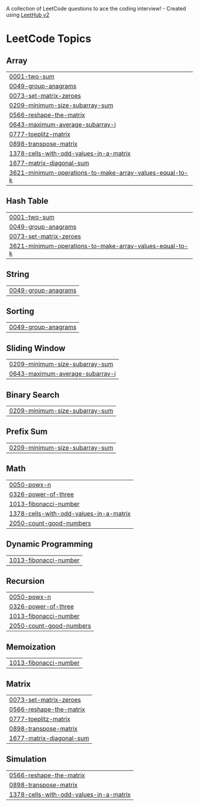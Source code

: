 A collection of LeetCode questions to ace the coding interview! - Created using [LeetHub v2](https://github.com/arunbhardwaj/LeetHub-2.0)
<!---LeetCode Topics Start-->
# LeetCode Topics
## Array
|  |
| ------- |
| [0001-two-sum](https://github.com/Billasrujan/Leetcode_Problems/tree/master/0001-two-sum) |
| [0049-group-anagrams](https://github.com/Billasrujan/Leetcode_Problems/tree/master/0049-group-anagrams) |
| [0073-set-matrix-zeroes](https://github.com/Billasrujan/Leetcode_Problems/tree/master/0073-set-matrix-zeroes) |
| [0209-minimum-size-subarray-sum](https://github.com/Billasrujan/Leetcode_Problems/tree/master/0209-minimum-size-subarray-sum) |
| [0566-reshape-the-matrix](https://github.com/Billasrujan/Leetcode_Problems/tree/master/0566-reshape-the-matrix) |
| [0643-maximum-average-subarray-i](https://github.com/Billasrujan/Leetcode_Problems/tree/master/0643-maximum-average-subarray-i) |
| [0777-toeplitz-matrix](https://github.com/Billasrujan/Leetcode_Problems/tree/master/0777-toeplitz-matrix) |
| [0898-transpose-matrix](https://github.com/Billasrujan/Leetcode_Problems/tree/master/0898-transpose-matrix) |
| [1378-cells-with-odd-values-in-a-matrix](https://github.com/Billasrujan/Leetcode_Problems/tree/master/1378-cells-with-odd-values-in-a-matrix) |
| [1677-matrix-diagonal-sum](https://github.com/Billasrujan/Leetcode_Problems/tree/master/1677-matrix-diagonal-sum) |
| [3621-minimum-operations-to-make-array-values-equal-to-k](https://github.com/Billasrujan/Leetcode_Problems/tree/master/3621-minimum-operations-to-make-array-values-equal-to-k) |
## Hash Table
|  |
| ------- |
| [0001-two-sum](https://github.com/Billasrujan/Leetcode_Problems/tree/master/0001-two-sum) |
| [0049-group-anagrams](https://github.com/Billasrujan/Leetcode_Problems/tree/master/0049-group-anagrams) |
| [0073-set-matrix-zeroes](https://github.com/Billasrujan/Leetcode_Problems/tree/master/0073-set-matrix-zeroes) |
| [3621-minimum-operations-to-make-array-values-equal-to-k](https://github.com/Billasrujan/Leetcode_Problems/tree/master/3621-minimum-operations-to-make-array-values-equal-to-k) |
## String
|  |
| ------- |
| [0049-group-anagrams](https://github.com/Billasrujan/Leetcode_Problems/tree/master/0049-group-anagrams) |
## Sorting
|  |
| ------- |
| [0049-group-anagrams](https://github.com/Billasrujan/Leetcode_Problems/tree/master/0049-group-anagrams) |
## Sliding Window
|  |
| ------- |
| [0209-minimum-size-subarray-sum](https://github.com/Billasrujan/Leetcode_Problems/tree/master/0209-minimum-size-subarray-sum) |
| [0643-maximum-average-subarray-i](https://github.com/Billasrujan/Leetcode_Problems/tree/master/0643-maximum-average-subarray-i) |
## Binary Search
|  |
| ------- |
| [0209-minimum-size-subarray-sum](https://github.com/Billasrujan/Leetcode_Problems/tree/master/0209-minimum-size-subarray-sum) |
## Prefix Sum
|  |
| ------- |
| [0209-minimum-size-subarray-sum](https://github.com/Billasrujan/Leetcode_Problems/tree/master/0209-minimum-size-subarray-sum) |
## Math
|  |
| ------- |
| [0050-powx-n](https://github.com/Billasrujan/Leetcode_Problems/tree/master/0050-powx-n) |
| [0326-power-of-three](https://github.com/Billasrujan/Leetcode_Problems/tree/master/0326-power-of-three) |
| [1013-fibonacci-number](https://github.com/Billasrujan/Leetcode_Problems/tree/master/1013-fibonacci-number) |
| [1378-cells-with-odd-values-in-a-matrix](https://github.com/Billasrujan/Leetcode_Problems/tree/master/1378-cells-with-odd-values-in-a-matrix) |
| [2050-count-good-numbers](https://github.com/Billasrujan/Leetcode_Problems/tree/master/2050-count-good-numbers) |
## Dynamic Programming
|  |
| ------- |
| [1013-fibonacci-number](https://github.com/Billasrujan/Leetcode_Problems/tree/master/1013-fibonacci-number) |
## Recursion
|  |
| ------- |
| [0050-powx-n](https://github.com/Billasrujan/Leetcode_Problems/tree/master/0050-powx-n) |
| [0326-power-of-three](https://github.com/Billasrujan/Leetcode_Problems/tree/master/0326-power-of-three) |
| [1013-fibonacci-number](https://github.com/Billasrujan/Leetcode_Problems/tree/master/1013-fibonacci-number) |
| [2050-count-good-numbers](https://github.com/Billasrujan/Leetcode_Problems/tree/master/2050-count-good-numbers) |
## Memoization
|  |
| ------- |
| [1013-fibonacci-number](https://github.com/Billasrujan/Leetcode_Problems/tree/master/1013-fibonacci-number) |
## Matrix
|  |
| ------- |
| [0073-set-matrix-zeroes](https://github.com/Billasrujan/Leetcode_Problems/tree/master/0073-set-matrix-zeroes) |
| [0566-reshape-the-matrix](https://github.com/Billasrujan/Leetcode_Problems/tree/master/0566-reshape-the-matrix) |
| [0777-toeplitz-matrix](https://github.com/Billasrujan/Leetcode_Problems/tree/master/0777-toeplitz-matrix) |
| [0898-transpose-matrix](https://github.com/Billasrujan/Leetcode_Problems/tree/master/0898-transpose-matrix) |
| [1677-matrix-diagonal-sum](https://github.com/Billasrujan/Leetcode_Problems/tree/master/1677-matrix-diagonal-sum) |
## Simulation
|  |
| ------- |
| [0566-reshape-the-matrix](https://github.com/Billasrujan/Leetcode_Problems/tree/master/0566-reshape-the-matrix) |
| [0898-transpose-matrix](https://github.com/Billasrujan/Leetcode_Problems/tree/master/0898-transpose-matrix) |
| [1378-cells-with-odd-values-in-a-matrix](https://github.com/Billasrujan/Leetcode_Problems/tree/master/1378-cells-with-odd-values-in-a-matrix) |
<!---LeetCode Topics End-->